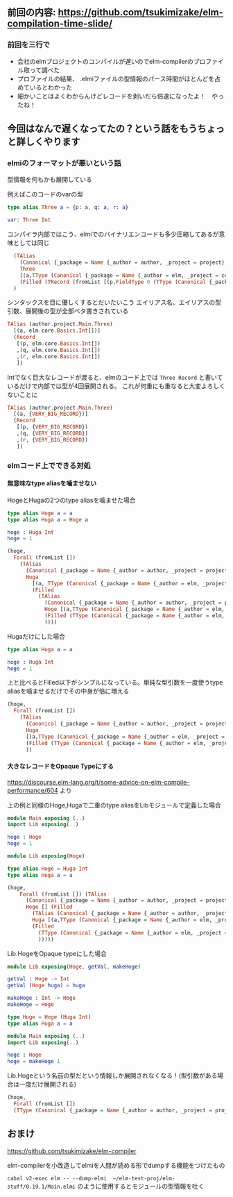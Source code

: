 ## 前回の内容: https://github.com/tsukimizake/elm-compilation-time-slide/

### 前回を三行で

- 会社のelmプロジェクトのコンパイルが遅いのでelm-compilerのプロファイル取って調べた
- プロファイルの結果、 .elmiファイルの型情報のパース時間がほとんどを占めているとわかった
- 細かいことはよくわからんけどレコードを剥いだら倍速になったよ！　やったね！

## 今回はなんで遅くなってたの？という話をもうちょっと詳しくやります

### elmiのフォーマットが悪いという話
型情報を何もかも展開している

例えばこのコードのvarの型
```elm
type alias Three a = {p: a, q: a, r: a}

var: Three Int
```

コンパイラ内部ではこう、elmiでのバイナリエンコードも多少圧縮してあるが意味としては同じ
```hs
  (TAlias 
    (Canonical {_package = Name {_author = author, _project = project}, _module = Main})
    Three 
    [(a,TType (Canonical {_package = Name {_author = elm, _project = core}, _module = Basics}) Int [])]
    (Filled (TRecord (fromList [(p,FieldType 0 (TType (Canonical {_package = Name {_author = elm, _project = core}, _module = Basics}) Int [])),(q,FieldType 0 (TType (Canonical {_package = Name {_author = elm, _project = core}, _module = Basics}) Int [])),(r,FieldType 0 (TType (Canonical {_package = Name {_author = elm, _project = core}, _module = Basics}) Int []))]) Nothing))
  ) 
```

シンタックスを目に優しくするとだいたいこう
エイリアス名、エイリアスの型引数、展開後の型が全部ベタ書きされている
```hs
TAlias (author.project.Main.Three)
  [(a, elm.core.Basics.Int[])]
  (Record 
   [(p, elm.core.Basics.Int[])
   ,(q, elm.core.Basics.Int[])
   ,(r, elm.core.Basics.Int[])
   ])
```

Intでなく巨大なレコードが渡ると、elmのコード上では `Three Record` と書いているだけで内部では型が4回展開される。
これが何重にも重なると大変よろしくないことに
```hs
TAlias (author.project.Main.Three)
  [(a, {VERY_BIG_RECORD})]
  (Record 
   [(p, {VERY_BIG_RECORD})
   ,(q, {VERY_BIG_RECORD})
   ,(r, {VERY_BIG_RECORD})
   ])
```

### elmコード上でできる対処
#### 無意味なtype aliasを噛ませない

HogeとHugaの2つのtype aliasを噛ませた場合
```elm
type alias Hoge a = a
type alias Huga a = Hoge a

hoge : Huga Int
hoge = 1
```

```hs
(hoge,
  Forall (fromList []) 
    (TAlias 
      (Canonical {_package = Name {_author = author, _project = project}, _module = Main}) 
      Huga 
        [(a, TType (Canonical {_package = Name {_author = elm, _project = core}, _module = Basics}) Int [])]
        (Filled 
          (TAlias 
            (Canonical {_package = Name {_author = author, _project = project}, _module = Main}) 
            Hoge [(a,TType (Canonical {_package = Name {_author = elm, _project = core}, _module = Basics}) Int [])]
            (Filled (TType (Canonical {_package = Name {_author = elm, _project = core}, _module = Basics}) Int []))
            ))))
```

Hugaだけにした場合
```elm
type alias Huga a = a

hoge : Huga Int
hoge = 1
```

上と比べるとFilled以下がシンプルになっている。単純な型引数を一度使うtype aliasを噛ませるだけでその中身が倍に増える
```hs
(hoge,
  Forall (fromList []) 
    (TAlias 
      (Canonical {_package = Name {_author = author, _project = project}, _module = Main})
      Huga 
      [(a,TType (Canonical {_package = Name {_author = elm, _project = core}, _module = Basics}) Int [])] 
      (Filled (TType (Canonical {_package = Name {_author = elm, _project = core}, _module = Basics}) Int []))
      ))
```

#### 大きなレコードをOpaque Typeにする

https://discourse.elm-lang.org/t/some-advice-on-elm-compile-performance/604 より

上の例と同様のHoge,Hugaで二重のtype aliasをLibモジュールで定義した場合
```elm
module Main exposing (..)
import Lib exposing(..)

hoge : Hoge
hoge = 1
```

```elm
module Lib exposing(Hoge)

type alias Hoge = Huga Int
type alias Huga a = a
```

```hs
(hoge,
    Forall (fromList []) (TAlias 
      (Canonical {_package = Name {_author = author, _project = project}, _module = Lib})
      Hoge [] (Filled 
        (TAlias (Canonical {_package = Name {_author = author, _project = project}, _module = Lib})
        Huga [(a,TType (Canonical {_package = Name {_author = elm, _project = core}, _module = Basics}) Int [])]
        (Filled 
          (TType (Canonical {_package = Name {_author = elm, _project = core}, _module = Basics}) Int [])
          )))))
```

Lib.HogeをOpaque typeにした場合

```elm
module Lib exposing(Hoge, getVal, makeHoge)

getVal : Hoge -> Int
getVal (Hoge huga) = huga

makeHoge : Int -> Hoge
makeHoge = Hoge

type Hoge = Hoge (Huga Int)
type alias Huga a = a
```

```elm
module Main exposing (..)
import Lib exposing(..)

hoge : Hoge
hoge = makeHoge 1
```

Lib.Hogeという名前の型だという情報しか展開されなくなる！(型引数がある場合は一度だけ展開される)
```hs
(hoge,
  Forall (fromList []) 
  (TType (Canonical {_package = Name {_author = author, _project = project}, _module = Lib}) Hoge []))
```

## おまけ
https://github.com/tsukimizake/elm-compiler 

elm-compilerを小改造してelmiを人間が読める形でdumpする機能をつけたもの

`cabal v2-exec elm -- --dump-elmi  ~/elm-test-proj/elm-stuff/0.19.1/Main.elmi` のように使用するとモジュールの型情報を吐く



